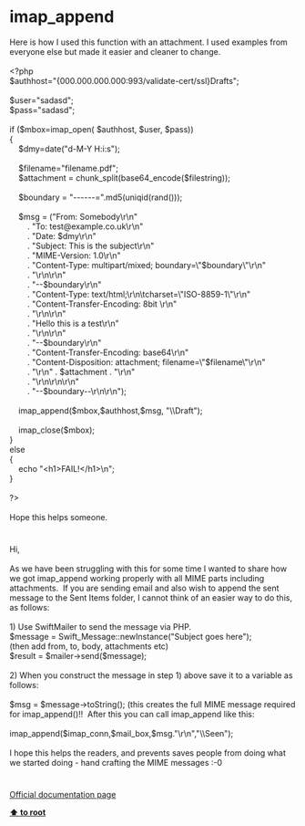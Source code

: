 # imap_append




<div class="phpcode"><span class="html">
Here is how I used this function with an attachment. I used examples from everyone else but made it easier and cleaner to change.
<br>
<br><span class="default">&lt;?php
<br>$authhost</span><span class="keyword">=</span><span class="string">&quot;{000.000.000.000:993/validate-cert/ssl}Drafts&quot;</span><span class="keyword">;
<br>
<br></span><span class="default">$user</span><span class="keyword">=</span><span class="string">&quot;sadasd&quot;</span><span class="keyword">;
<br></span><span class="default">$pass</span><span class="keyword">=</span><span class="string">&quot;sadasd&quot;</span><span class="keyword">;
<br>
<br>if (</span><span class="default">$mbox</span><span class="keyword">=</span><span class="default">imap_open</span><span class="keyword">( </span><span class="default">$authhost</span><span class="keyword">, </span><span class="default">$user</span><span class="keyword">, </span><span class="default">$pass</span><span class="keyword">))
<br>{
<br>&#xA0; &#xA0; </span><span class="default">$dmy</span><span class="keyword">=</span><span class="default">date</span><span class="keyword">(</span><span class="string">&quot;d-M-Y H:i:s&quot;</span><span class="keyword">);
<br>&#xA0; &#xA0; 
<br>&#xA0; &#xA0; </span><span class="default">$filename</span><span class="keyword">=</span><span class="string">&quot;filename.pdf&quot;</span><span class="keyword">;
<br>&#xA0; &#xA0; </span><span class="default">$attachment </span><span class="keyword">= </span><span class="default">chunk_split</span><span class="keyword">(</span><span class="default">base64_encode</span><span class="keyword">(</span><span class="default">$filestring</span><span class="keyword">));
<br>&#xA0; &#xA0; 
<br>&#xA0; &#xA0; </span><span class="default">$boundary </span><span class="keyword">= </span><span class="string">&quot;------=&quot;</span><span class="keyword">.</span><span class="default">md5</span><span class="keyword">(</span><span class="default">uniqid</span><span class="keyword">(</span><span class="default">rand</span><span class="keyword">()));
<br>&#xA0; &#xA0; 
<br>&#xA0; &#xA0; </span><span class="default">$msg </span><span class="keyword">= (</span><span class="string">&quot;From: Somebody\r\n&quot;
<br>&#xA0; &#xA0; &#xA0; &#xA0; </span><span class="keyword">. </span><span class="string">&quot;To: test@example.co.uk\r\n&quot;
<br>&#xA0; &#xA0; &#xA0; &#xA0; </span><span class="keyword">. </span><span class="string">&quot;Date: </span><span class="default">$dmy</span><span class="string">\r\n&quot;
<br>&#xA0; &#xA0; &#xA0; &#xA0; </span><span class="keyword">. </span><span class="string">&quot;Subject: This is the subject\r\n&quot;
<br>&#xA0; &#xA0; &#xA0; &#xA0; </span><span class="keyword">. </span><span class="string">&quot;MIME-Version: 1.0\r\n&quot;
<br>&#xA0; &#xA0; &#xA0; &#xA0; </span><span class="keyword">. </span><span class="string">&quot;Content-Type: multipart/mixed; boundary=\&quot;</span><span class="default">$boundary</span><span class="string">\&quot;\r\n&quot;
<br>&#xA0; &#xA0; &#xA0; &#xA0; </span><span class="keyword">. </span><span class="string">&quot;\r\n\r\n&quot;
<br>&#xA0; &#xA0; &#xA0; &#xA0; </span><span class="keyword">. </span><span class="string">&quot;--</span><span class="default">$boundary</span><span class="string">\r\n&quot;
<br>&#xA0; &#xA0; &#xA0; &#xA0; </span><span class="keyword">. </span><span class="string">&quot;Content-Type: text/html;\r\n\tcharset=\&quot;ISO-8859-1\&quot;\r\n&quot;
<br>&#xA0; &#xA0; &#xA0; &#xA0; </span><span class="keyword">. </span><span class="string">&quot;Content-Transfer-Encoding: 8bit \r\n&quot;
<br>&#xA0; &#xA0; &#xA0; &#xA0; </span><span class="keyword">. </span><span class="string">&quot;\r\n\r\n&quot;
<br>&#xA0; &#xA0; &#xA0; &#xA0; </span><span class="keyword">. </span><span class="string">&quot;Hello this is a test\r\n&quot;
<br>&#xA0; &#xA0; &#xA0; &#xA0; </span><span class="keyword">. </span><span class="string">&quot;\r\n\r\n&quot;
<br>&#xA0; &#xA0; &#xA0; &#xA0; </span><span class="keyword">. </span><span class="string">&quot;--</span><span class="default">$boundary</span><span class="string">\r\n&quot;
<br>&#xA0; &#xA0; &#xA0; &#xA0; </span><span class="keyword">. </span><span class="string">&quot;Content-Transfer-Encoding: base64\r\n&quot;
<br>&#xA0; &#xA0; &#xA0; &#xA0; </span><span class="keyword">. </span><span class="string">&quot;Content-Disposition: attachment; filename=\&quot;</span><span class="default">$filename</span><span class="string">\&quot;\r\n&quot;
<br>&#xA0; &#xA0; &#xA0; &#xA0; </span><span class="keyword">. </span><span class="string">&quot;\r\n&quot; </span><span class="keyword">. </span><span class="default">$attachment </span><span class="keyword">. </span><span class="string">&quot;\r\n&quot;
<br>&#xA0; &#xA0; &#xA0; &#xA0; </span><span class="keyword">. </span><span class="string">&quot;\r\n\r\n\r\n&quot;
<br>&#xA0; &#xA0; &#xA0; &#xA0; </span><span class="keyword">. </span><span class="string">&quot;--</span><span class="default">$boundary</span><span class="string">--\r\n\r\n&quot;</span><span class="keyword">);
<br>&#xA0; &#xA0; &#xA0; &#xA0; 
<br>&#xA0; &#xA0; </span><span class="default">imap_append</span><span class="keyword">(</span><span class="default">$mbox</span><span class="keyword">,</span><span class="default">$authhost</span><span class="keyword">,</span><span class="default">$msg</span><span class="keyword">, </span><span class="string">&quot;\\Draft&quot;</span><span class="keyword">); 
<br>
<br>&#xA0; &#xA0; </span><span class="default">imap_close</span><span class="keyword">(</span><span class="default">$mbox</span><span class="keyword">);
<br>}
<br>else
<br>{
<br>&#xA0; &#xA0; echo </span><span class="string">&quot;&lt;h1&gt;FAIL!&lt;/h1&gt;\n&quot;</span><span class="keyword">;
<br>}
<br>
<br></span><span class="default">?&gt;
<br></span>
<br>Hope this helps someone.</span>
</div>
  

#


<div class="phpcode"><span class="html">
Hi,<br><br>As we have been struggling with this for some time I wanted to share how we got imap_append working properly with all MIME parts including attachments.&#xA0; If you are sending email and also wish to append the sent message to the Sent Items folder, I cannot think of an easier way to do this, as follows:<br><br>1) Use SwiftMailer to send the message via PHP.<br>$message = Swift_Message::newInstance(&quot;Subject goes here&quot;);<br>(then add from, to, body, attachments etc)<br>$result = $mailer-&gt;send($message);<br><br>2) When you construct the message in step 1) above save it to a variable as follows:<br><br>$msg = $message-&gt;toString(); (this creates the full MIME message required for imap_append()!!&#xA0; After this you can call imap_append like this:<br><br>imap_append($imap_conn,$mail_box,$msg.&quot;\r\n&quot;,&quot;\\Seen&quot;);<br><br>I hope this helps the readers, and prevents saves people from doing what we started doing - hand crafting the MIME messages :-0</span>
</div>
  

#

[Official documentation page](https://www.php.net/manual/en/function.imap-append.php)

**[⬆ to root](/)**